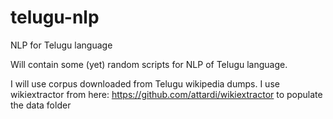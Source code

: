 # telugu-nlp
NLP for Telugu language 


Will contain some (yet) random scripts for NLP of Telugu language.

I will use corpus downloaded from Telugu wikipedia dumps. I use wikiextractor from here: <https://github.com/attardi/wikiextractor> to populate the data folder
